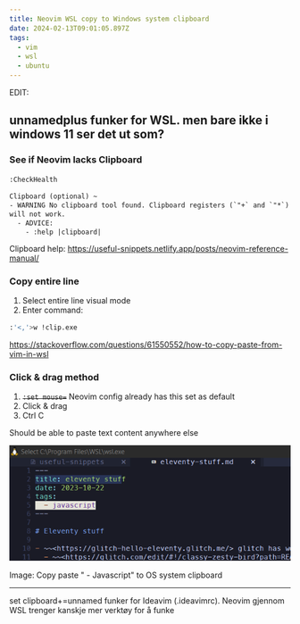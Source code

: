 ```yaml
---
title: Neovim WSL copy to Windows system clipboard
date: 2024-02-13T09:01:05.897Z
tags:
  - vim
  - wsl
  - ubuntu
---
```


EDIT:

unnamedplus funker for WSL. men bare ikke i windows 11 ser det ut som?
---

### See if Neovim lacks Clipboard

```
:CheckHealth
```

```
Clipboard (optional) ~
- WARNING No clipboard tool found. Clipboard registers (`"+` and `"*`) will not work.
  - ADVICE:
    - :help |clipboard|
```

Clipboard help: <https://useful-snippets.netlify.app/posts/neovim-reference-manual/>



### Copy entire line

1. Select entire line visual mode
2. Enter command:
```sh
:'<,'>w !clip.exe
```

<https://stackoverflow.com/questions/61550552/how-to-copy-paste-from-vim-in-wsl>

### Click & drag method

1. ~~`:set mouse=`~~ Neovim config already has this set as default
2. Click & drag
3. Ctrl C

Should be able to paste text content anywhere else

![copy from vim wsl](/images/copy-from-vim-wsl.png)

Image: Copy paste "  - Javascript" to OS system clipboard



---

set clipboard+=unnamed funker for Ideavim (.ideavimrc). Neovim gjennom WSL trenger kanskje mer verktøy for å funke
